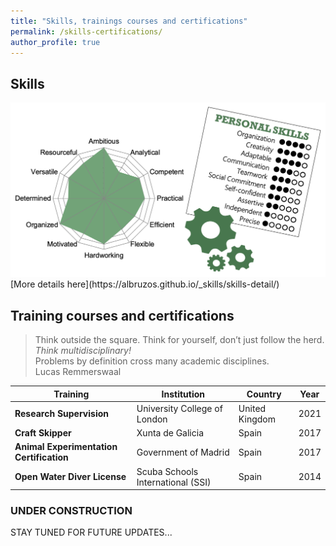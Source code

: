 ```yaml
---
title: "Skills, trainings courses and certifications"
permalink: /skills-certifications/
author_profile: true
---
```


## Skills  
<img src='/images/skills-bruzos.png'>  
[More details here](https://albruzos.github.io/_skills/skills-detail/)



## Training courses and certifications 
> Think outside the square. Think for yourself, don’t just follow the herd. _Think multidisciplinary!_  
> Problems by definition cross many academic disciplines.  
> Lucas Remmerswaal  

| Training | Institution | Country | Year |  
| ------------- | ------------- | ------------- | ------------- |  
| **Research Supervision** | University College of London | United Kingdom | 2021 |  
| **Craft Skipper** | Xunta de Galicia | Spain | 2017 |  
| **Animal Experimentation Certification** | Government of Madrid | Spain | 2017 |  
| **Open Water Diver License** | Scuba Schools International (SSI) | Spain | 2014 |  

### UNDER CONSTRUCTION
STAY TUNED FOR FUTURE UPDATES...
